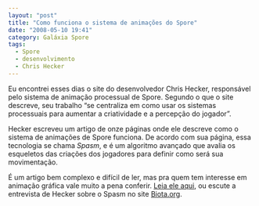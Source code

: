 ```yaml
---
layout: "post"
title: "Como funciona o sistema de animações do Spore"
date: "2008-05-10 19:41"
category: Galáxia Spore
tags:
  - Spore
  - desenvolvimento
  - Chris Hecker
---
```

Eu encontrei esses dias o site do desenvolvedor Chris Hecker, responsável pelo sistema de animação processual de Spore. Segundo o que o site descreve, seu trabalho “se centraliza em como usar os sistemas processuais para aumentar a criatividade e a percepção do jogador”.

Hecker escreveu um artigo de onze páginas onde ele descreve como o sistema de animações de Spore funciona. De acordo com sua página, essa tecnologia se chama _Spasm_, e é um algoritmo avançado que avalia os esqueletos das criações dos jogadores para definir como será sua movimentação.

É um artigo bem complexo e difícil de ler, mas pra quem tem interesse em animação gráfica vale muito a pena conferir. [Leia ele aqui](http://www.chrishecker.com/Real-time_Motion_Retargeting_to_Highly_Varied_User-Created_Morphologies), ou escute a entrevista de Hecker sobre o Spasm no site [Biota.org](http://www.biota.org/podcast/live.html#17).
